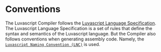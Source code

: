 # Conventions

The Luvascript Compiler follows the [Luvascript Language Specification](../../language-specifications/index.md). The Luvascript Language Specification is a set of rules that define the syntax and semantics of the Luvascript language.
But the Compiler also follows conventions when generating assembly code. Namely, the [`Luvascript Naming Convention (LNC)`](./luvascript-naming-convention.md) is used.